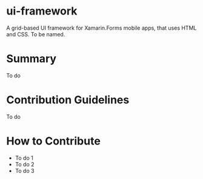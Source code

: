 # ui-framework
A grid-based UI framework for Xamarin.Forms mobile apps, that uses HTML and CSS. To be named.

# Summary
To do

# Contribution Guidelines
To do

# How to Contribute
- To do 1
- To do 2
- To do 3
